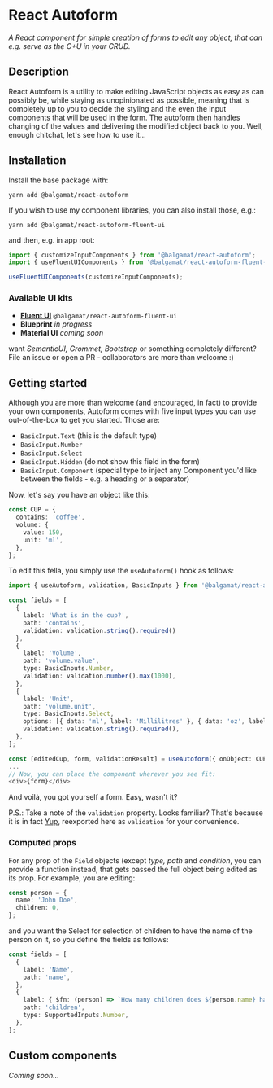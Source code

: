 # React Autoform

_A React component for simple creation of forms to edit any object, that can e.g. serve as the C+U in your CRUD._

## Description

React Autoform is a utility to make editing JavaScript objects as easy as can possibly be, while staying as
unopinionated as possible, meaning that is completely up to you to decide the styling and the even the input
components that will be used in the form. The autoform then handles changing of the values and delivering the modified
object back to you. Well, enough chitchat, let's see how to use it...

## Installation

Install the base package with:

`yarn add @balgamat/react-autoform`

If you wish to use my component libraries, you can also install those, e.g.:

`yarn add @balgamat/react-autoform-fluent-ui`

and then, e.g. in app root:

```typescript
import { customizeInputComponents } from '@balgamat/react-autoform';
import { useFluentUIComponents } from '@balgamat/react-autoform-fluent-ui';

useFluentUIComponents(customizeInputComponents);
```

### Available UI kits

- **[Fluent UI](https://www.npmjs.com/package/@balgamat/react-autoform-fluent-ui)** `@balgamat/react-autoform-fluent-ui`
- **Blueprint** _in progress_
- **Material UI** _coming soon_

want _SemanticUI, Grommet, Bootstrap_ or something completely different? File an issue or open a PR - collaborators are more than welcome :)

## Getting started

Although you are more than welcome (and encouraged, in fact) to provide your own components, Autoform comes with five
input types you can use out-of-the-box to get you started. Those are:

- `BasicInput.Text` (this is the default type)
- `BasicInput.Number`
- `BasicInput.Select`
- `BasicInput.Hidden` (do not show this field in the form)
- `BasicInput.Component` (special type to inject any Component you'd like between the fields - e.g. a heading or a separator)

Now, let's say you have an object like this:

```typescript
const CUP = {
  contains: 'coffee',
  volume: {
    value: 150,
    unit: 'ml',
  },
};
```

To edit this fella, you simply use the `useAutoform()` hook as follows:

```typescript jsx
import { useAutoform, validation, BasicInputs } from '@balgamat/react-autoform';

const fields = [
  {
    label: 'What is in the cup?',
    path: 'contains',
    validation: validation.string().required()
  },
  {
    label: 'Volume',
    path: 'volume.value',
    type: BasicInputs.Number,
    validation: validation.number().max(1000),
  },
  {
    label: 'Unit',
    path: 'volume.unit',
    type: BasicInputs.Select,
    options: [{ data: 'ml', label: 'Millilitres' }, { data: 'oz', label: 'Ounces' }],
    validation: validation.string().required(),
  },
];

const [editedCup, form, validationResult] = useAutoform({ onObject: CUP, withFields: fields });
...
// Now, you can place the component wherever you see fit:
<div>{form}</div>
```

And voilà, you got yourself a form. Easy, wasn't it?

P.S.: Take a note of the `validation` property. Looks familiar? That's because it is in fact [Yup](https://github.com/jquense/yup), reexported here as `validation` for your convenience.

### Computed props

For any prop of the `Field` objects (except _type, path_ and _condition_, you can provide a function instead, that gets passed the full object being edited as its prop. For example, you are editing:

```typescript
const person = {
  name: 'John Doe',
  children: 0,
};
```

and you want the Select for selection of children to have the name of the person on it, so you define the fields as follows:

```typescript
const fields = [
  {
    label: 'Name',
    path: 'name',
  },
  {
    label: { $fn: (person) => `How many children does ${person.name} have?` },
    path: 'children',
    type: SupportedInputs.Number,
  },
];
```

## Custom components

_Coming soon..._
